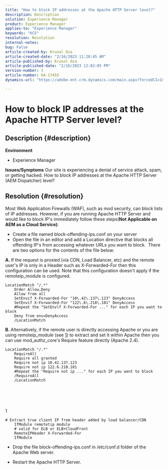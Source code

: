```yaml
---
title: "How to block IP addresses at the Apache HTTP Server level?"
description: Description
solution: Experience Manager
product: Experience Manager
applies-to: "Experience Manager"
keywords: "KCS"
resolution: Resolution
internal-notes: 
bug: False
article-created-by: Krunal Oza
article-created-date: "2/16/2023 11:28:45 AM"
article-published-by: Krunal Oza
article-published-date: "2/16/2023 12:02:05 PM"
version-number: 3
article-number: KA-17455
dynamics-url: "https://adobe-ent.crm.dynamics.com/main.aspx?forceUCI=1&pagetype=entityrecord&etn=knowledgearticle&id=9dedd710-edad-ed11-aad1-6045bd006793"

---
```

# How to block IP addresses at the Apache HTTP Server level?

## Description {#description}

<b>Environment</b>
- Experience Manager



<b>Issues/Symptoms</b>
Our site is experiencing a denial of service attack, spam, or getting hacked. How to block IP addresses at the Apache HTTP Server (AEM Dispatcher) level?


## Resolution {#resolution}


Most Web Application Firewalls (WAF), such as mod security, can block lists of IP addresses. However, if you are running Apache HTTP Server and would like to block IP's immediately follow these steps(<b>Not Applicable on AEM as a Cloud Service)</b>:

- Create a file named block-offending-ips.conf on your server
- Open the file in an editor and add a Location directive that blocks all offending IP's from accessing whatever URLs you want to block.  There are two options for the contents of the file below:


<b>A. </b>If the request is proxied (via CDN, Load Balancer, etc) and the remote user's IP is only in a Header such as X-Forwarded-For then this configuration can be used. Note that this configuration doesn't apply if the remoteip_module is configured.


```
LocationMatch "/.*"
    Order Allow,Deny
    Allow from all
    SetEnvif X-Forwarded-For "10\.42\.137\.123" DenyAccess
    SetEnvif X-Forwarded-For "122\.6\.218\.101" DenyAccess
    #Repeat the "SetEnvlf X-Forwarded-For ..." for each IP you want to block
    Deny from env=DenyAccess
    /LocationMatch
```




<b>B. </b>Alternatively, if the remote user is directly accessing Apache or you are using remoteip_module (see [1](https://helpx.adobe.com/experience-manager/kb/block-ips-apache-http-server.html#remoteip_module)) to extract and set it within Apache then you can use mod_authz_core's Require feature directly (Apache 2.4).


```
LocationMatch "/.*"
    RequireAll
    Require all granted
    Require not ip 10.42.137.123
    Require not ip 122.6.218.101
    #Repeat the "Require not ip ..." for each IP you want to block
    /RequireAll
    /LocationMatch
```

<br><br> <br><br>
1


```
# Extract true client IP from header added by load balancer/CDN
    IfModule remotetip module
    # valid for ELB or ELB+CloudFront
    RemoteIPHeader X-Forwarded-For
    IfModule
```


- Drop the file block-offending-ips.conf in /etc/conf.d folder of the Apache Web server.


- Restart the Apache HTTP Server.



